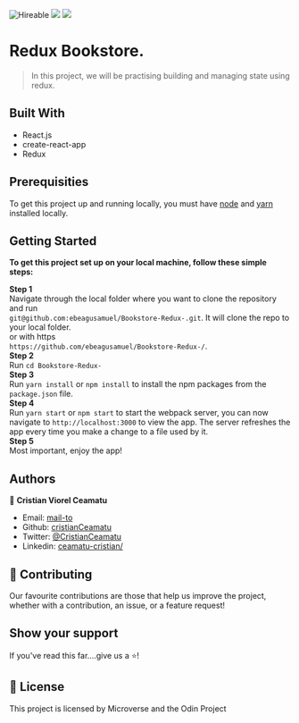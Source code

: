 ![Hireable](https://img.shields.io/badge/Hireable-yes-success) ![](https://img.shields.io/badge/Mobile--responsive-yes-green) ![](https://img.shields.io/badge/-Microverse%20projects-blueviolet)

# Redux Bookstore.

> In this project, we will be practising building and managing state using redux.
<!-- > <br>
> The app is mobile responsive and has keyboard support.
> <br> -->

<!-- ## App functionality

- Users can perform calculations using the mouse or keyboard.

## This web app is live, you can check it here: [Live demo](https://react-calculator-microverse.herokuapp.com/)

## Screenshot of the app.

![image](readme-assets/app-screenshot.png) -->

## Built With

- React.js
- create-react-app
- Redux

<!-- ## You can check other calculators that I built:

- [ReactRedux - Canon Calculator clone](https://codepen.io/crisDevMM/full/ZjqKza)
- [Javascript - Linux/Ubuntu calculator clone](https://cristianceamatu.github.io/theOdinProject-jscalculator/) -->

## Prerequisities

To get this project up and running locally, you must have [node](https://nodejs.org/en/) and [yarn](https://yarnpkg.com/) installed locally.

## Getting Started

**To get this project set up on your local machine, follow these simple steps:**

**Step 1**<br>
Navigate through the local folder where you want to clone the repository and run<br>
`git@github.com:ebeagusamuel/Bookstore-Redux-.git`. It will clone the repo to your local folder.<br>
or with https<br>
`https://github.com/ebeagusamuel/Bookstore-Redux-/`.<br>
**Step 2**<br>
Run `cd Bookstore-Redux-`<br>
**Step 3**<br>
Run `yarn install` or `npm install` to install the npm packages from the `package.json` file.<br>
**Step 4**<br>
Run `yarn start` or `npm start` to start the webpack server, you can now navigate to `http://localhost:3000` to view the app. The server refreshes the app every time you make a change to a file used by it.<br>
**Step 5**<br>
Most important, enjoy the app!<br>

<!-- ## Tests

1. Open Terminal

2. Install dependencies (only if you did not install them previously):

   `yarn install`

3. Run the tests with the command:

   `yarn test` -->

## Authors

👤 **Cristian Viorel Ceamatu**

- Email: [mail-to](cristian.ceamatu@gmail.com)
- Github: [cristianCeamatu](https://github.com/cristianCeamatu)
- Twitter: [@CristianCeamatu](https://twitter.com/CristianCeamatu)
- Linkedin: [ceamatu-cristian/](https://www.linkedin.com/in/ceamatu-cristian/)

## 🤝 Contributing

Our favourite contributions are those that help us improve the project, whether with a contribution, an issue, or a feature request!

## Show your support

If you've read this far....give us a ⭐️!

## 📝 License

This project is licensed by Microverse and the Odin Project
